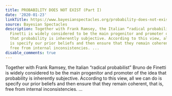 ```yaml
---
title: PROBABILITY DOES NOT EXIST (Part I)
date: '2020-01-23'
linkTitle: https://www.bayesianspectacles.org/probability-does-not-exist-part-i/
source: Bayesian Spectacles
description: Together with Frank Ramsey, the Italian “radical probabilist” Bruno de
  Finetti is widely considered to be the main progenitor and promoter of the idea
  that probability is inherently subjective. According to this view, all we can do
  is specify our prior beliefs and then ensure that they remain coherent, that is,
  free from internal inconsistencies. ...
disable_comments: true
---
```

Together with Frank Ramsey, the Italian “radical probabilist” Bruno de Finetti is widely considered to be the main progenitor and promoter of the idea that probability is inherently subjective. According to this view, all we can do is specify our prior beliefs and then ensure that they remain coherent, that is, free from internal inconsistencies. ...